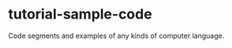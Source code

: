 tutorial-sample-code
====================

Code segments and examples of any kinds of computer language. 

